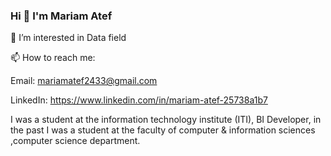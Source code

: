 ### Hi 👋 I'm Mariam Atef
👀 I’m interested in Data field

📫 How to reach me: 

Email: mariamatef2433@gmail.com

LinkedIn: https://www.linkedin.com/in/mariam-atef-25738a1b7
<!--
**Mariam-elkenany/Mariam-elkenany** is a ✨ _special_ ✨ repository because its `README.md` (this file) appears on your GitHub profile.

Here are some ideas to get you started:

- 🔭 I’m currently working on ...
- 🌱 I’m currently learning 
- 👯 I’m looking to collaborate on ...
- 🤔 I’m looking for help with ...
- 💬 Ask me about ...


- 😄 Pronouns: ...
- ⚡ Fun fact: ...
-->
I was a student at the information technology institute (ITI), BI Developer, in the past I was a student at the faculty of computer & information sciences ,computer science department.
